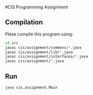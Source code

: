 #CIS Programming Assignment

## Compilation

Plese compile this program using:

```bash
cd src
javac cis/assignment/commons/*.java
javac cis/assignment/lib/*.java
javac cis/assignment/interfaces/*.java
javac cis/assignment/*.java
```

## Run

```
java cis.assignment.Main
```
